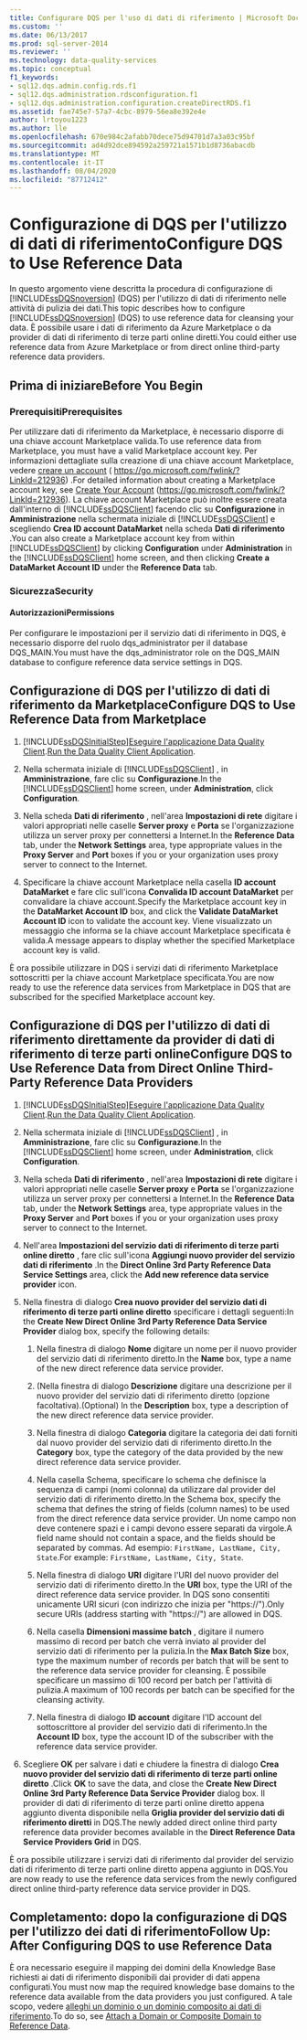 ```yaml
---
title: Configurare DQS per l'uso di dati di riferimento | Microsoft Docs
ms.custom: ''
ms.date: 06/13/2017
ms.prod: sql-server-2014
ms.reviewer: ''
ms.technology: data-quality-services
ms.topic: conceptual
f1_keywords:
- sql12.dqs.admin.config.rds.f1
- sql12.dqs.administration.rdsconfiguration.f1
- sql12.dqs.administration.configuration.createDirectRDS.f1
ms.assetid: fae745e7-57a7-4cbc-8979-56ea8e392e4e
author: lrtoyou1223
ms.author: lle
ms.openlocfilehash: 670e984c2afabb70dece75d94701d7a3a03c95bf
ms.sourcegitcommit: ad4d92dce894592a259721a1571b1d8736abacdb
ms.translationtype: MT
ms.contentlocale: it-IT
ms.lasthandoff: 08/04/2020
ms.locfileid: "87712412"
---
```

# <a name="configure-dqs-to-use-reference-data"></a><span data-ttu-id="f4e67-102">Configurazione di DQS per l'utilizzo di dati di riferimento</span><span class="sxs-lookup"><span data-stu-id="f4e67-102">Configure DQS to Use Reference Data</span></span>
  <span data-ttu-id="f4e67-103">In questo argomento viene descritta la procedura di configurazione di [!INCLUDE[ssDQSnoversion](../includes/ssdqsnoversion-md.md)] (DQS) per l'utilizzo di dati di riferimento nelle attività di pulizia dei dati.</span><span class="sxs-lookup"><span data-stu-id="f4e67-103">This topic describes how to configure [!INCLUDE[ssDQSnoversion](../includes/ssdqsnoversion-md.md)] (DQS) to use reference data for cleansing your data.</span></span> <span data-ttu-id="f4e67-104">È possibile usare i dati di riferimento da Azure Marketplace o da provider di dati di riferimento di terze parti online diretti.</span><span class="sxs-lookup"><span data-stu-id="f4e67-104">You could either use reference data from Azure Marketplace or from direct online third-party reference data providers.</span></span>  
  
## <a name="before-you-begin"></a><span data-ttu-id="f4e67-105">Prima di iniziare</span><span class="sxs-lookup"><span data-stu-id="f4e67-105">Before You Begin</span></span>  
  
###  <a name="prerequisites"></a><a name="Prerequisites"></a> <span data-ttu-id="f4e67-106">Prerequisiti</span><span class="sxs-lookup"><span data-stu-id="f4e67-106">Prerequisites</span></span>  
 <span data-ttu-id="f4e67-107">Per utilizzare dati di riferimento da Marketplace, è necessario disporre di una chiave account Marketplace valida.</span><span class="sxs-lookup"><span data-stu-id="f4e67-107">To use reference data from Marketplace, you must have a valid Marketplace account key.</span></span> <span data-ttu-id="f4e67-108">Per informazioni dettagliate sulla creazione di una chiave account Marketplace, vedere [creare un account](https://go.microsoft.com/fwlink/?LinkId=212936) ( https://go.microsoft.com/fwlink/?LinkId=212936) .</span><span class="sxs-lookup"><span data-stu-id="f4e67-108">For detailed information about creating a Marketplace account key, see [Create Your Account](https://go.microsoft.com/fwlink/?LinkId=212936) (https://go.microsoft.com/fwlink/?LinkId=212936).</span></span> <span data-ttu-id="f4e67-109">La chiave account Marketplace può inoltre essere creata dall'interno di [!INCLUDE[ssDQSClient](../includes/ssdqsclient-md.md)] facendo clic su **Configurazione** in **Amministrazione** nella schermata iniziale di [!INCLUDE[ssDQSClient](../includes/ssdqsclient-md.md)] e scegliendo **Crea ID account DataMarket** nella scheda **Dati di riferimento** .</span><span class="sxs-lookup"><span data-stu-id="f4e67-109">You can also create a Marketplace account key from within [!INCLUDE[ssDQSClient](../includes/ssdqsclient-md.md)] by clicking **Configuration** under **Administration** in the [!INCLUDE[ssDQSClient](../includes/ssdqsclient-md.md)] home screen, and then clicking **Create a DataMarket Account ID** under the **Reference Data** tab.</span></span>  
  
###  <a name="security"></a><a name="Security"></a> <span data-ttu-id="f4e67-110">Sicurezza</span><span class="sxs-lookup"><span data-stu-id="f4e67-110">Security</span></span>  
  
####  <a name="permissions"></a><a name="Permissions"></a> <span data-ttu-id="f4e67-111">Autorizzazioni</span><span class="sxs-lookup"><span data-stu-id="f4e67-111">Permissions</span></span>  
 <span data-ttu-id="f4e67-112">Per configurare le impostazioni per il servizio dati di riferimento in DQS, è necessario disporre del ruolo dqs_administrator per il database DQS_MAIN.</span><span class="sxs-lookup"><span data-stu-id="f4e67-112">You must have the dqs_administrator role on the DQS_MAIN database to configure reference data service settings in DQS.</span></span>  
  
##  <a name="configure-dqs-to-use-reference-data-from-marketplace"></a><a name="Marketplace"></a> <span data-ttu-id="f4e67-113">Configurazione di DQS per l'utilizzo di dati di riferimento da Marketplace</span><span class="sxs-lookup"><span data-stu-id="f4e67-113">Configure DQS to Use Reference Data from Marketplace</span></span>  
  
1.  [!INCLUDE[ssDQSInitialStep](../includes/ssdqsinitialstep-md.md)]<span data-ttu-id="f4e67-114">[Eseguire l'applicazione Data Quality Client](../../2014/data-quality-services/run-the-data-quality-client-application.md).</span><span class="sxs-lookup"><span data-stu-id="f4e67-114">[Run the Data Quality Client Application](../../2014/data-quality-services/run-the-data-quality-client-application.md).</span></span>  
  
2.  <span data-ttu-id="f4e67-115">Nella schermata iniziale di [!INCLUDE[ssDQSClient](../includes/ssdqsclient-md.md)] , in **Amministrazione**, fare clic su **Configurazione**.</span><span class="sxs-lookup"><span data-stu-id="f4e67-115">In the [!INCLUDE[ssDQSClient](../includes/ssdqsclient-md.md)] home screen, under **Administration**, click **Configuration**.</span></span>  
  
3.  <span data-ttu-id="f4e67-116">Nella scheda **Dati di riferimento** , nell'area **Impostazioni di rete** digitare i valori appropriati nelle caselle **Server proxy** e **Porta** se l'organizzazione utilizza un server proxy per connettersi a Internet.</span><span class="sxs-lookup"><span data-stu-id="f4e67-116">In the **Reference Data** tab, under the **Network Settings** area, type appropriate values in the **Proxy Server** and **Port** boxes if you or your organization uses proxy server to connect to the Internet.</span></span>  
  
4.  <span data-ttu-id="f4e67-117">Specificare la chiave account Marketplace nella casella **ID account DataMarket** e fare clic sull'icona **Convalida ID account DataMarket** per convalidare la chiave account.</span><span class="sxs-lookup"><span data-stu-id="f4e67-117">Specify the Marketplace account key in the **DataMarket Account ID** box, and click the **Validate DataMarket Account ID** icon to validate the account key.</span></span> <span data-ttu-id="f4e67-118">Viene visualizzato un messaggio che informa se la chiave account Marketplace specificata è valida.</span><span class="sxs-lookup"><span data-stu-id="f4e67-118">A message appears to display whether the specified Marketplace account key is valid.</span></span>  
  
 <span data-ttu-id="f4e67-119">È ora possibile utilizzare in DQS i servizi dati di riferimento Marketplace sottoscritti per la chiave account Marketplace specificata.</span><span class="sxs-lookup"><span data-stu-id="f4e67-119">You are now ready to use the reference data services from Marketplace in DQS that are subscribed for the specified Marketplace account key.</span></span>  
  
##  <a name="configure-dqs-to-use-reference-data-from-direct-online-third-party-reference-data-providers"></a><a name="ThirdParty"></a> <span data-ttu-id="f4e67-120">Configurazione di DQS per l'utilizzo di dati di riferimento direttamente da provider di dati di riferimento di terze parti online</span><span class="sxs-lookup"><span data-stu-id="f4e67-120">Configure DQS to Use Reference Data from Direct Online Third-Party Reference Data Providers</span></span>  
  
1.  [!INCLUDE[ssDQSInitialStep](../includes/ssdqsinitialstep-md.md)]<span data-ttu-id="f4e67-121">[Eseguire l'applicazione Data Quality Client](../../2014/data-quality-services/run-the-data-quality-client-application.md).</span><span class="sxs-lookup"><span data-stu-id="f4e67-121">[Run the Data Quality Client Application](../../2014/data-quality-services/run-the-data-quality-client-application.md).</span></span>  
  
2.  <span data-ttu-id="f4e67-122">Nella schermata iniziale di [!INCLUDE[ssDQSClient](../includes/ssdqsclient-md.md)] , in **Amministrazione**, fare clic su **Configurazione**.</span><span class="sxs-lookup"><span data-stu-id="f4e67-122">In the [!INCLUDE[ssDQSClient](../includes/ssdqsclient-md.md)] home screen, under **Administration**, click **Configuration**.</span></span>  
  
3.  <span data-ttu-id="f4e67-123">Nella scheda **Dati di riferimento** , nell'area **Impostazioni di rete** digitare i valori appropriati nelle caselle **Server proxy** e **Porta** se l'organizzazione utilizza un server proxy per connettersi a Internet.</span><span class="sxs-lookup"><span data-stu-id="f4e67-123">In the **Reference Data** tab, under the **Network Settings** area, type appropriate values in the **Proxy Server** and **Port** boxes if you or your organization uses proxy server to connect to the Internet.</span></span>  
  
4.  <span data-ttu-id="f4e67-124">Nell'area **Impostazioni del servizio dati di riferimento di terze parti online diretto** , fare clic sull'icona **Aggiungi nuovo provider del servizio dati di riferimento** .</span><span class="sxs-lookup"><span data-stu-id="f4e67-124">In the **Direct Online 3rd Party Reference Data Service Settings** area, click the **Add new reference data service provider** icon.</span></span>  
  
5.  <span data-ttu-id="f4e67-125">Nella finestra di dialogo **Crea nuovo provider del servizio dati di riferimento di terze parti online diretto** specificare i dettagli seguenti:</span><span class="sxs-lookup"><span data-stu-id="f4e67-125">In the **Create New Direct Online 3rd Party Reference Data Service Provider** dialog box, specify the following details:</span></span>  
  
    1.  <span data-ttu-id="f4e67-126">Nella finestra di dialogo **Nome** digitare un nome per il nuovo provider del servizio dati di riferimento diretto.</span><span class="sxs-lookup"><span data-stu-id="f4e67-126">In the **Name** box, type a name of the new direct reference data service provider.</span></span>  
  
    2.  <span data-ttu-id="f4e67-127">(Nella finestra di dialogo **Descrizione** digitare una descrizione per il nuovo provider del servizio dati di riferimento diretto (opzione facoltativa).</span><span class="sxs-lookup"><span data-stu-id="f4e67-127">(Optional) In the **Description** box, type a description of the new direct reference data service provider.</span></span>  
  
    3.  <span data-ttu-id="f4e67-128">Nella finestra di dialogo **Categoria** digitare la categoria dei dati forniti dal nuovo provider del servizio dati di riferimento diretto.</span><span class="sxs-lookup"><span data-stu-id="f4e67-128">In the **Category** box, type the category of the data provided by the new direct reference data service provider.</span></span>  
  
    4.  <span data-ttu-id="f4e67-129">Nella casella Schema, specificare lo schema che definisce la sequenza di campi (nomi colonna) da utilizzare dal provider del servizio dati di riferimento diretto.</span><span class="sxs-lookup"><span data-stu-id="f4e67-129">In the Schema box, specify the schema that defines the string of fields (column names) to be used from the direct reference data service provider.</span></span> <span data-ttu-id="f4e67-130">Un nome campo non deve contenere spazi e i campi devono essere separati da virgole.</span><span class="sxs-lookup"><span data-stu-id="f4e67-130">A field name should not contain a space, and the fields should be separated by commas.</span></span> <span data-ttu-id="f4e67-131">Ad esempio: `FirstName, LastName, City, State`.</span><span class="sxs-lookup"><span data-stu-id="f4e67-131">For example: `FirstName, LastName, City, State`.</span></span>  
  
    5.  <span data-ttu-id="f4e67-132">Nella finestra di dialogo **URI** digitare l'URI del nuovo provider del servizio dati di riferimento diretto.</span><span class="sxs-lookup"><span data-stu-id="f4e67-132">In the **URI** box, type the URI of the direct reference data service provider.</span></span> <span data-ttu-id="f4e67-133">In DQS sono consentiti unicamente URI sicuri (con indirizzo che inizia per "https://").</span><span class="sxs-lookup"><span data-stu-id="f4e67-133">Only secure URIs (address starting with "https://") are allowed in DQS.</span></span>  
  
    6.  <span data-ttu-id="f4e67-134">Nella casella **Dimensioni massime batch** , digitare il numero massimo di record per batch che verrà inviato al provider del servizio dati di riferimento per la pulizia.</span><span class="sxs-lookup"><span data-stu-id="f4e67-134">In the **Max Batch Size** box, type the maximum number of records per batch that will be sent to the reference data service provider for cleansing.</span></span> <span data-ttu-id="f4e67-135">È possibile specificare un massimo di 100 record per batch per l'attività di pulizia.</span><span class="sxs-lookup"><span data-stu-id="f4e67-135">A maximum of 100 records per batch can be specified for the cleansing activity.</span></span>  
  
    7.  <span data-ttu-id="f4e67-136">Nella finestra di dialogo **ID account** digitare l'ID account del sottoscrittore al provider del servizio dati di riferimento.</span><span class="sxs-lookup"><span data-stu-id="f4e67-136">In the **Account ID** box, type the account ID of the subscriber with the reference data service provider.</span></span>  
  
6.  <span data-ttu-id="f4e67-137">Scegliere **OK** per salvare i dati e chiudere la finestra di dialogo **Crea nuovo provider del servizio dati di riferimento di terze parti online diretto** .</span><span class="sxs-lookup"><span data-stu-id="f4e67-137">Click **OK** to save the data, and close the **Create New Direct Online 3rd Party Reference Data Service Provider** dialog box.</span></span> <span data-ttu-id="f4e67-138">Il provider di dati di riferimento di terze parti online diretto appena aggiunto diventa disponibile nella **Griglia provider del servizio dati di riferimento diretti** in DQS.</span><span class="sxs-lookup"><span data-stu-id="f4e67-138">The newly added direct online third party reference data provider becomes available in the **Direct Reference Data Service Providers Grid** in DQS.</span></span>  
  
 <span data-ttu-id="f4e67-139">È ora possibile utilizzare i servizi dati di riferimento dal provider del servizio dati di riferimento di terze parti online diretto appena aggiunto in DQS.</span><span class="sxs-lookup"><span data-stu-id="f4e67-139">You are now ready to use the reference data services from the newly configured direct online third-party reference data service provider in DQS.</span></span>  
  
##  <a name="follow-up-after-configuring-dqs-to-use-reference-data"></a><a name="FollowUp"></a><span data-ttu-id="f4e67-140">Completamento: dopo la configurazione di DQS per l'utilizzo dei dati di riferimento</span><span class="sxs-lookup"><span data-stu-id="f4e67-140">Follow Up: After Configuring DQS to use Reference Data</span></span>  
 <span data-ttu-id="f4e67-141">È ora necessario eseguire il mapping dei domini della Knowledge Base richiesti ai dati di riferimento disponibili dai provider di dati appena configurati.</span><span class="sxs-lookup"><span data-stu-id="f4e67-141">You must now map the required knowledge base domains to the reference data available from the data providers you just configured.</span></span> <span data-ttu-id="f4e67-142">A tale scopo, vedere [alleghi un dominio o un dominio composito ai dati di riferimento](../../2014/data-quality-services/attach-a-domain-or-composite-domain-to-reference-data.md).</span><span class="sxs-lookup"><span data-stu-id="f4e67-142">To do so, see [Attach a Domain or Composite Domain to Reference Data](../../2014/data-quality-services/attach-a-domain-or-composite-domain-to-reference-data.md).</span></span>  
  
  
